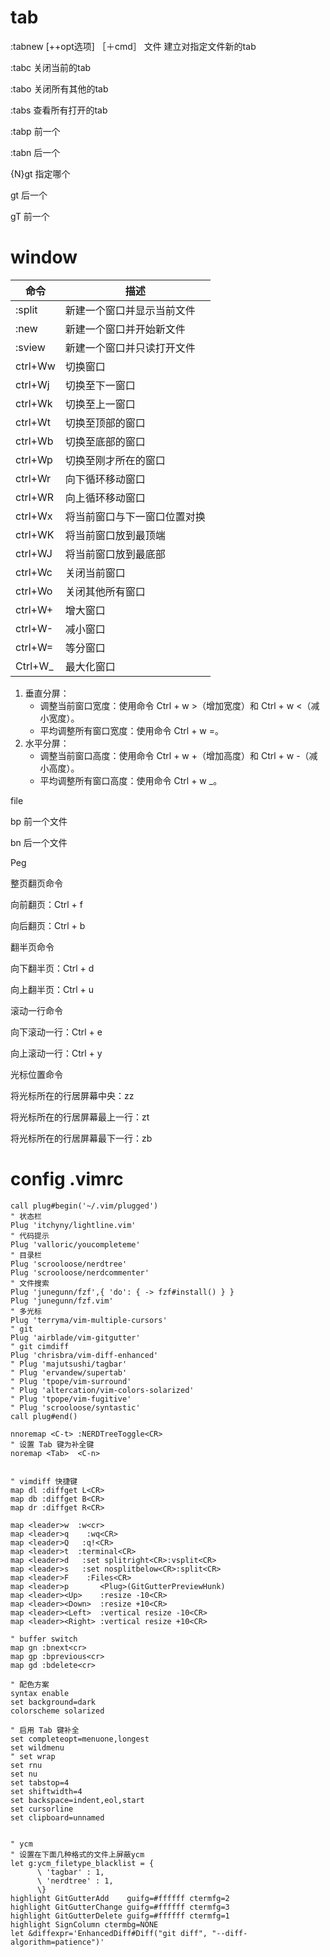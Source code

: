
# tab

:tabnew [++opt选项] ［＋cmd］ 文件 建立对指定文件新的tab

:tabc 关闭当前的tab

:tabo 关闭所有其他的tab

:tabs 查看所有打开的tab

:tabp 前一个

:tabn 后一个

{N}gt 指定哪个

gt  后一个

gT 前一个

# window

| 命令    | 描述                         |
| ------- | ---------------------------- |
| :split  | 新建一个窗口并显示当前文件   |
| :new    | 新建一个窗口并开始新文件     |
| :sview  | 新建一个窗口并只读打开文件   |
| ctrl+Ww | 切换窗口                     |
| ctrl+Wj | 切换至下一窗口               |
| ctrl+Wk | 切换至上一窗口               |
| ctrl+Wt | 切换至顶部的窗口             |
| ctrl+Wb | 切换至底部的窗口             |
| ctrl+Wp | 切换至刚才所在的窗口         |
| ctrl+Wr | 向下循环移动窗口             |
| ctrl+WR | 向上循环移动窗口             |
| ctrl+Wx | 将当前窗口与下一窗口位置对换 |
| ctrl+WK | 将当前窗口放到最顶端         |
| ctrl+WJ | 将当前窗口放到最底部         |
| ctrl+Wc | 关闭当前窗口                 |
| ctrl+Wo | 关闭其他所有窗口             |
| ctrl+W+ | 增大窗口                     |
| ctrl+W- | 减小窗口                     |
| ctrl+W= | 等分窗口                     |
| Ctrl+W_ | 最大化窗口                   |

1. 垂直分屏：
    - 调整当前窗口宽度：使用命令 Ctrl + w >（增加宽度）和 Ctrl + w <（减小宽度）。
    - 平均调整所有窗口宽度：使用命令 Ctrl + w =。
2. 水平分屏：
    - 调整当前窗口高度：使用命令 Ctrl + w +（增加高度）和 Ctrl + w -（减小高度）。
    - 平均调整所有窗口高度：使用命令 Ctrl + w _。

file

bp 前一个文件

bn 后一个文件

Peg

整页翻页命令

向前翻页：Ctrl + f

向后翻页：Ctrl + b

翻半页命令

向下翻半页：Ctrl + d

向上翻半页：Ctrl + u

滚动一行命令

向下滚动一行：Ctrl + e

向上滚动一行：Ctrl + y

光标位置命令

将光标所在的行居屏幕中央：zz

将光标所在的行居屏幕最上一行：zt

将光标所在的行居屏幕最下一行：zb

# config .vimrc

``` shell
call plug#begin('~/.vim/plugged')
" 状态栏
Plug 'itchyny/lightline.vim'
" 代码提示
Plug 'valloric/youcompleteme'
" 目录栏
Plug 'scrooloose/nerdtree'
Plug 'scrooloose/nerdcommenter'
" 文件搜索
Plug 'junegunn/fzf',{ 'do': { -> fzf#install() } }
Plug 'junegunn/fzf.vim'
" 多光标
Plug 'terryma/vim-multiple-cursors'
" git 
Plug 'airblade/vim-gitgutter'
" git cimdiff
Plug 'chrisbra/vim-diff-enhanced'
" Plug 'majutsushi/tagbar'
" Plug 'ervandew/supertab'
" Plug 'tpope/vim-surround'
" Plug 'altercation/vim-colors-solarized'
" Plug 'tpope/vim-fugitive'
" Plug 'scrooloose/syntastic'
call plug#end()

nnoremap <C-t> :NERDTreeToggle<CR>
" 设置 Tab 键为补全键
noremap <Tab>  <C-n>


" vimdiff 快捷键
map dl :diffget L<CR>
map db :diffget B<CR>
map dr :diffget R<CR>

map <leader>w  :w<cr>
map <leader>q    :wq<CR>
map <leader>Q   :q!<CR>
map <leader>t  :terminal<CR>
map <leader>d   :set splitright<CR>:vsplit<CR>
map <leader>s   :set nosplitbelow<CR>:split<CR>
map <leader>F    :Files<CR>
map <leader>p       <Plug>(GitGutterPreviewHunk)
map <leader><Up>    :resize -10<CR>
map <leader><Down>  :resize +10<CR>
map <leader><Left>  :vertical resize -10<CR>
map <leader><Right> :vertical resize +10<CR>

" buffer switch 
map gn :bnext<cr>
map gp :bprevious<cr>
map gd :bdelete<cr>

" 配色方案
syntax enable
set background=dark
colorscheme solarized

" 启用 Tab 键补全
set completeopt=menuone,longest
set wildmenu
" set wrap
set rnu
set nu
set tabstop=4
set shiftwidth=4
set backspace=indent,eol,start
set cursorline
set clipboard=unnamed


" ycm
" 设置在下面几种格式的文件上屏蔽ycm
let g:ycm_filetype_blacklist = {
      \ 'tagbar' : 1,
      \ 'nerdtree' : 1,
      \}
highlight GitGutterAdd    guifg=#ffffff ctermfg=2
highlight GitGutterChange guifg=#ffffff ctermfg=3
highlight GitGutterDelete guifg=#ffffff ctermfg=1
highlight SignColumn ctermbg=NONE
let &diffexpr='EnhancedDiff#Diff("git diff", "--diff-algorithm=patience")'

```
